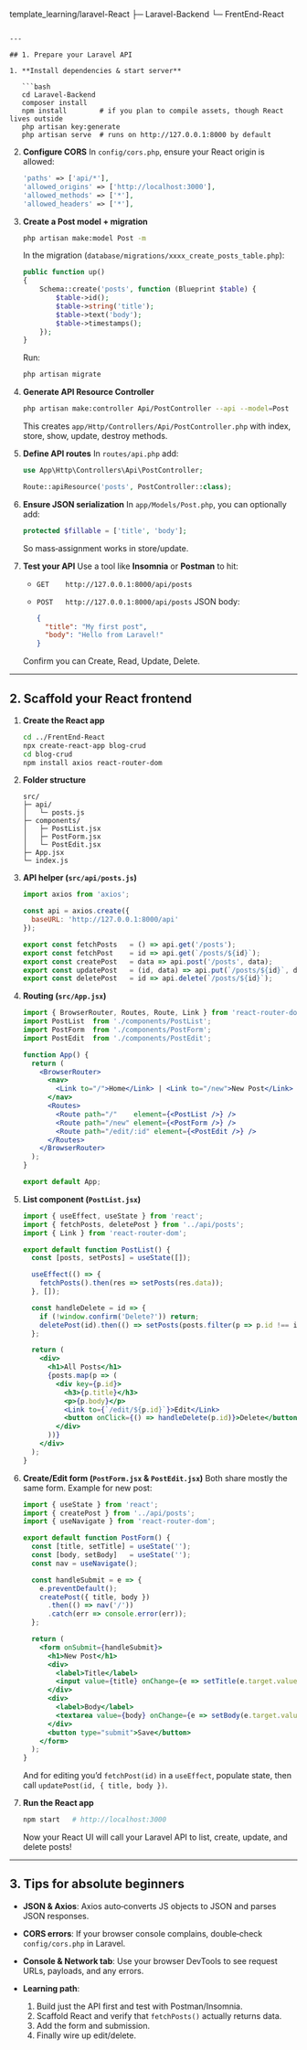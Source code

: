 
template_learning/laravel-React
├─ Laravel-Backend
└─ FrentEnd-React
```

---

## 1. Prepare your Laravel API

1. **Install dependencies & start server**

   ```bash
   cd Laravel-Backend
   composer install
   npm install        # if you plan to compile assets, though React lives outside
   php artisan key:generate
   php artisan serve  # runs on http://127.0.0.1:8000 by default
   ```

2. **Configure CORS**
   In `config/cors.php`, ensure your React origin is allowed:

   ```php
   'paths' => ['api/*'],
   'allowed_origins' => ['http://localhost:3000'],
   'allowed_methods' => ['*'],
   'allowed_headers' => ['*'],
   ```

3. **Create a Post model + migration**

   ```bash
   php artisan make:model Post -m
   ```

   In the migration (`database/migrations/xxxx_create_posts_table.php`):

   ```php
   public function up()
   {
       Schema::create('posts', function (Blueprint $table) {
           $table->id();
           $table->string('title');
           $table->text('body');
           $table->timestamps();
       });
   }
   ```

   Run:

   ```bash
   php artisan migrate
   ```

4. **Generate API Resource Controller**

   ```bash
   php artisan make:controller Api/PostController --api --model=Post
   ```

   This creates `app/Http/Controllers/Api/PostController.php` with index, store, show, update, destroy methods.

5. **Define API routes**
   In `routes/api.php` add:

   ```php
   use App\Http\Controllers\Api\PostController;

   Route::apiResource('posts', PostController::class);
   ```

6. **Ensure JSON serialization**
   In `app/Models/Post.php`, you can optionally add:

   ```php
   protected $fillable = ['title', 'body'];
   ```

   So mass‐assignment works in store/update.

7. **Test your API**
   Use a tool like **Insomnia** or **Postman** to hit:

   * `GET    http://127.0.0.1:8000/api/posts`
   * `POST   http://127.0.0.1:8000/api/posts`
     JSON body:

     ```json
     {
       "title": "My first post",
       "body": "Hello from Laravel!"
     }
     ```

   Confirm you can Create, Read, Update, Delete.

---

## 2. Scaffold your React frontend

1. **Create the React app**

   ```bash
   cd ../FrentEnd-React
   npx create-react-app blog-crud
   cd blog-crud
   npm install axios react-router-dom
   ```

2. **Folder structure**

   ```
   src/
   ├─ api/
   │   └─ posts.js
   ├─ components/
   │   ├─ PostList.jsx
   │   ├─ PostForm.jsx
   │   └─ PostEdit.jsx
   ├─ App.jsx
   └─ index.js
   ```

3. **API helper (`src/api/posts.js`)**

   ```js
   import axios from 'axios';

   const api = axios.create({
     baseURL: 'http://127.0.0.1:8000/api'
   });

   export const fetchPosts   = () => api.get('/posts');
   export const fetchPost    = id => api.get(`/posts/${id}`);
   export const createPost   = data => api.post('/posts', data);
   export const updatePost   = (id, data) => api.put(`/posts/${id}`, data);
   export const deletePost   = id => api.delete(`/posts/${id}`);
   ```

4. **Routing (`src/App.jsx`)**

   ```jsx
   import { BrowserRouter, Routes, Route, Link } from 'react-router-dom';
   import PostList  from './components/PostList';
   import PostForm  from './components/PostForm';
   import PostEdit  from './components/PostEdit';

   function App() {
     return (
       <BrowserRouter>
         <nav>
           <Link to="/">Home</Link> | <Link to="/new">New Post</Link>
         </nav>
         <Routes>
           <Route path="/"    element={<PostList />} />
           <Route path="/new" element={<PostForm />} />
           <Route path="/edit/:id" element={<PostEdit />} />
         </Routes>
       </BrowserRouter>
     );
   }

   export default App;
   ```

5. **List component (`PostList.jsx`)**

   ```jsx
   import { useEffect, useState } from 'react';
   import { fetchPosts, deletePost } from '../api/posts';
   import { Link } from 'react-router-dom';

   export default function PostList() {
     const [posts, setPosts] = useState([]);

     useEffect(() => {
       fetchPosts().then(res => setPosts(res.data));
     }, []);

     const handleDelete = id => {
       if (!window.confirm('Delete?')) return;
       deletePost(id).then(() => setPosts(posts.filter(p => p.id !== id)));
     };

     return (
       <div>
         <h1>All Posts</h1>
         {posts.map(p => (
           <div key={p.id}>
             <h3>{p.title}</h3>
             <p>{p.body}</p>
             <Link to={`/edit/${p.id}`}>Edit</Link>
             <button onClick={() => handleDelete(p.id)}>Delete</button>
           </div>
         ))}
       </div>
     );
   }
   ```

6. **Create/Edit form (`PostForm.jsx` & `PostEdit.jsx`)**
   Both share mostly the same form. Example for new post:

   ```jsx
   import { useState } from 'react';
   import { createPost } from '../api/posts';
   import { useNavigate } from 'react-router-dom';

   export default function PostForm() {
     const [title, setTitle] = useState('');
     const [body, setBody]   = useState('');
     const nav = useNavigate();

     const handleSubmit = e => {
       e.preventDefault();
       createPost({ title, body })
         .then(() => nav('/'))
         .catch(err => console.error(err));
     };

     return (
       <form onSubmit={handleSubmit}>
         <h1>New Post</h1>
         <div>
           <label>Title</label>
           <input value={title} onChange={e => setTitle(e.target.value)} />
         </div>
         <div>
           <label>Body</label>
           <textarea value={body} onChange={e => setBody(e.target.value)} />
         </div>
         <button type="submit">Save</button>
       </form>
     );
   }
   ```

   And for editing you’d `fetchPost(id)` in a `useEffect`, populate state, then call `updatePost(id, { title, body })`.

7. **Run the React app**

   ```bash
   npm start   # http://localhost:3000
   ```

   Now your React UI will call your Laravel API to list, create, update, and delete posts!

---

## 3. Tips for absolute beginners

* **JSON & Axios**: Axios auto‑converts JS objects to JSON and parses JSON responses.
* **CORS errors**: If your browser console complains, double‑check `config/cors.php` in Laravel.
* **Console & Network tab**: Use your browser DevTools to see request URLs, payloads, and any errors.
* **Learning path**:

  1. Build just the API first and test with Postman/Insomnia.
  2. Scaffold React and verify that `fetchPosts()` actually returns data.
  3. Add the form and submission.
  4. Finally wire up edit/delete.
  
